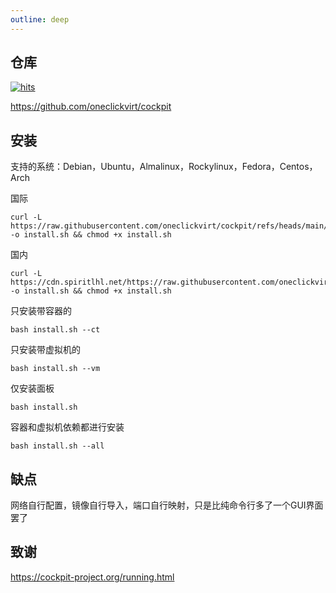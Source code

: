 ```yaml
---
outline: deep
---
```


## 仓库

[![hits](https://hits.spiritlhl.net/cockpit.svg?action=hit&title=hits&title_bg=%23555555&count_bg=%233aebee&edge_flat=false)](https://hits.spiritlhl.net)

https://github.com/oneclickvirt/cockpit

## 安装

支持的系统：Debian，Ubuntu，Almalinux，Rockylinux，Fedora，Centos，Arch

国际

```shell
curl -L https://raw.githubusercontent.com/oneclickvirt/cockpit/refs/heads/main/scripts/install.sh -o install.sh && chmod +x install.sh
```

国内

```shell
curl -L https://cdn.spiritlhl.net/https://raw.githubusercontent.com/oneclickvirt/cockpit/refs/heads/main/scripts/install.sh -o install.sh && chmod +x install.sh
```

只安装带容器的

```shell
bash install.sh --ct
```

只安装带虚拟机的

```shell
bash install.sh --vm
```

仅安装面板

```shell
bash install.sh
```

容器和虚拟机依赖都进行安装

```shell
bash install.sh --all
```

## 缺点

网络自行配置，镜像自行导入，端口自行映射，只是比纯命令行多了一个GUI界面罢了

## 致谢

https://cockpit-project.org/running.html